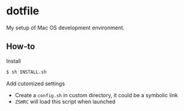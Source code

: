 # dotfile

My setup of Mac OS development environment.


## How-to

Install

```sh
$ sh INSTALL.sh
```


Add cutomized settings

*   Create a `config.sh` in custom directory, it could be a symbolic link
*   `ZSHRC` will load this script when launched
